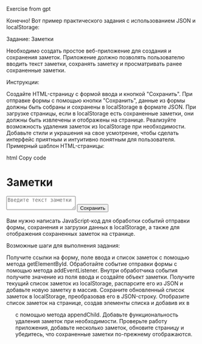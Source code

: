 Exercise from gpt

Конечно! Вот пример практического задания с использованием JSON и localStorage:

Задание: Заметки

Необходимо создать простое веб-приложение для создания и сохранения заметок. Приложение должно позволять пользователю вводить текст заметки, сохранять заметку и просматривать ранее сохраненные заметки.

Инструкции:

Создайте HTML-страницу с формой ввода и кнопкой "Сохранить".
При отправке формы с помощью кнопки "Сохранить", данные из формы должны быть собраны и сохранены в localStorage в формате JSON.
При загрузке страницы, если в localStorage есть сохраненные заметки, они должны быть извлечены и отображены на странице.
Реализуйте возможность удаления заметок из localStorage при необходимости.
Добавьте стили и украшения на свое усмотрение, чтобы сделать интерфейс приятным и интуитивно понятным для пользователя.
Примерный шаблон HTML-страницы:

html
Copy code
<!DOCTYPE html>
<html>
<head>
  <title>Заметки</title>
  <style>
    /* Ваши стили здесь */
  </style>
</head>
<body>
  <h1>Заметки</h1>
  
  <form id="note-form">
    <textarea id="note-input" placeholder="Введите текст заметки" required></textarea>
    <button type="submit">Сохранить</button>
  </form>
  
  <ul id="note-list">
    <!-- Здесь будут отображаться сохраненные заметки -->
  </ul>
  
  <script>
    // Ваш JavaScript код здесь
  </script>
</body>
</html>
Вам нужно написать JavaScript-код для обработки событий отправки формы, сохранения и загрузки данных в localStorage, а также для отображения сохраненных заметок на странице.

Возможные шаги для выполнения задания:

Получите ссылки на форму, поле ввода и список заметок с помощью метода getElementById.
Обработайте событие отправки формы с помощью метода addEventListener. Внутри обработчика события получите значение из поля ввода и создайте объект заметки.
Получите текущий список заметок из localStorage, распарсите его из JSON и добавьте новую заметку в массив.
Сохраните обновленный список заметок в localStorage, преобразовав его в JSON-строку.
Отобразите список заметок на странице, создав элементы списка и добавив их в <ul> с помощью метода appendChild.
Добавьте функциональность удаления заметок при необходимости.
Проверьте работу приложения, добавьте несколько заметок, обновите страницу и убедитесь, что сохраненные заметки по-прежнему отображаются.
